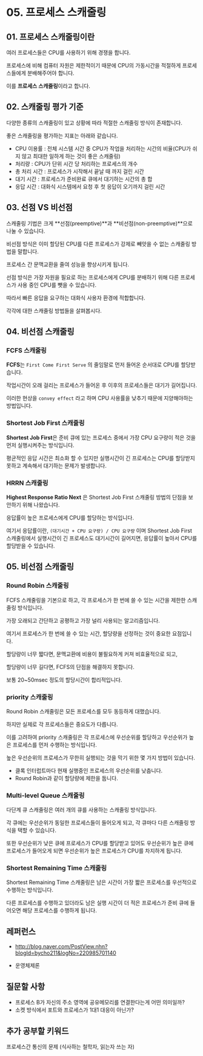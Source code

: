 # 05. 프로세스 스캐줄링

## 01. 프로세스 스캐줄링이란

여러 프로세스들은 CPU를 사용하기 위해 경쟁을 합니다.

프로세스에 비해 컴퓨터 자원은 제한적이기 때문에 CPU의 가동시간을 적절하게 프로세스들에게 분배해주어야 합니다.

이를 **프로세스 스캐줄링**이라고 합니다.



## 02. 스캐줄링 평가 기준

다양한 종류의 스캐줄링이 있고 상황에 따라 적절한 스캐줄링 방식이 존재합니다.

좋은 스캐줄링을 평가하는 지표는 아래와 같습니다.

* CPU 이용률 : 전체 시스템 시간 중 CPU가 작업을 처리하는 시간의 비율(CPU가 쉬지 않고 최대한 일하게 하는 것이 좋은 스캐줄링)
* 처리량 : CPU가 단위 시간 당 처리하는 프로세스의 개수
* 총 처리 시간 : 프로세스가 시작해서 끝날 때 까지 걸린 시간
* 대기 시간 : 프로세스가 준비완료 큐에서 대기하는 시간의 총 합
* 응답 시간 : 대화식 시스템에서 요청 후 첫 응답이 오기까지 걸린 시간





## 03. 선점 VS 비선점

스캐줄링 기법은 크게 **선점(preemptive)**과 **비선점(non-preemptive)**으로 나눌 수 있습니다.

비선점 방식은 이미 할당된 CPU를 다른 프로세스가 강제로 빼앗을 수 없는 스캐줄링 방법을 말합니다.

프로세스 간 문맥교환을 줄여 성능을 향상시키게 됩니다.



선점 방식은 가장 자원을 필요로 하는 프로세스에게 CPU를 분배하기 위해 다른 프로세스가 사용 중인 CPU를 뺏을 수 있습니다.

따라서 빠른 응답을 요구하는 대화식 사용자 환경에 적합합니다.



각각에 대한 스캐줄링 방법들을 살펴봅시다.



## 04. 비선점 스캐줄링

### FCFS 스캐줄링

**FCFS**는 `First Come First Serve` 의 줄임말로 먼저 들어온 순서대로 CPU를 할당받습니다.

작업시간이 오래 걸리는 프로세스가 들어온 후 이후의 프로세스들은 대기가 길어집니다.

이러한 현상을 `convey effect` 라고 하며 CPU 사용률을 낮추기 때문에 지양해야하는 방법입니다.



### Shortest Job First 스캐줄링

**Shortest Job First**은 준비 큐에 있는 프로세스 중에서 가장 CPU 요구량이 적은 것을 먼저 실행시켜주는 방식입니다.

평균적인 응답 시간은 최소화 할 수 있지만 실행시간이 긴 프로세스는 CPU를 할당받지 못하고 계속해서 대기하는 문제가 발생합니다.



### HRRN 스캐줄링

**Highest Response Ratio Next** 은 Shortest Job First 스캐줄링 방법의 단점을 보안하기 위해 나왔습니다.

응답률이 높은 프로세스에게 CPU를 할당하는 방식입니다.

여기서 응답률이란, `(대기시간 + CPU 요구량) / CPU 요구량` 이며 Shortest Job First 스캐줄링에서 실행시간이 긴 프로세스도 대기시간이 길어지면, 응답률이 높아서 CPU를 할당받을 수 있습니다.



## 05. 비선점 스캐줄링

### Round Robin 스캐줄링

FCFS 스캐줄링을 기본으로 하고, 각 프로세스가 한 번에 쓸 수 있는 시간을 제한한 스캐줄링 방식입니다.

가장 오래되고 간단하고 공평하고 가장 널리 사용되는 알고리즘입니다.



여기서 프로세스가 한 번에 쓸 수 있는 시간, 할당량을 선정하는 것이 중요한 요점입니다.

할당량이 너무 짧다면, 문맥교환에 비용이 불필요하게 커져 비효율적으로 되고,

할당량이 너무 길다면, FCFS의 단점을 해결하지 못합니다.

보통 20~50msec 정도의 할당시간이 합리적입니다.



### priority 스캐줄링

Round Robin 스캐줄링은 모든 프로세스를 모두 동등하게 대했습니다.

하지만 실제로 각 프로세스들은 중요도가 다릅니다.

이를 고려하여 priority 스캐줄링은 각 프로세스에 우선순위를 할당하고 우선순위가 높은 프로세스를 먼저 수행하는 방식입니다.



높은 우선순위의 프로세스가 무한히 실행되는 것을 막기 위한 몇 가지 방법이 있습니다.

* 클록 인터럽트마다 현재 실행중인 프로세스의 우선순위를 낮춥니다.
* Round Robin과 같이 할당량에 제한을 둡니다.



### Multi-level Queue 스캐줄링

다단계 큐 스캐줄링은 여러 개의 큐를 사용하는 스캐줄링 방식입니다.

각 큐에는 우선순위가 동일한 프로세스들이 들어오게 되고, 각 큐마다 다른 스캐줄링 방식을 택할 수 있습니다.

또한 우선순위가 낮은 큐에 프로세스가 CPU를 할당받고 있어도 우선순위가 높은 큐에 프로세스가 들어오게 되면 우선순위가 높은 프로세스가 CPU를 차지하게 됩니다.



### Shortest Remaining Time 스캐줄링

Shortest Remaining Time 스캐줄링은 남은 시간이 가장 짧은 프로세스를 우선적으로 수행하는 방식입니다.

다른 프로세스를 수행하고 있더라도 남은 실행 시간이 더 적은 프로세스가 준비 큐에 들어오면 해당 프로세스를 수행하게 됩니다.





## 레퍼런스

* http://blog.naver.com/PostView.nhn?blogId=bycho211&logNo=220985701140

* 운영체제론

## 질문할 사항

* 프로세스 B가 자신의 주소 영역에 공유메모리를 연결한다는게 어떤 의미일까?
* 소켓 방식에서 포트와 프로세스가 1대1 대응이 아닌가?



## 추가 공부할 키워드

프로세스간 통신의 문제 (식사하는 철학자, 읽는자 쓰는 자)